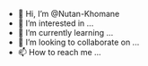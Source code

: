 - 👋 Hi, I’m @Nutan-Khomane
- 👀 I’m interested in ...
- 🌱 I’m currently learning ...
- 💞️ I’m looking to collaborate on ...
- 📫 How to reach me ...

<!---
Nutan-Khomane/Nutan-Khomane is a ✨ special ✨ repository because its `README.md` (this file) appears on your GitHub profile.
You can click the Preview link to take a look at your changes.
--->

